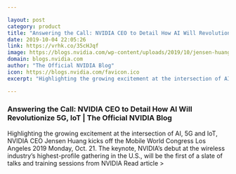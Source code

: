 ```yaml
---

layout: post
category: product
title: "Answering the Call: NVIDIA CEO to Detail How AI Will Revolutionize 5G, IoT"
date: 2019-10-04 22:05:26
link: https://vrhk.co/35cHJqf
image: https://blogs.nvidia.com/wp-content/uploads/2019/10/jensen-huang-keynote-1.jpg
domain: blogs.nvidia.com
author: "The Official NVIDIA Blog"
icon: https://blogs.nvidia.com/favicon.ico
excerpt: "Highlighting the growing excitement at the intersection of AI, 5G and IoT, NVIDIA CEO Jensen Huang kicks off the Mobile World Congress Los Angeles 2019 Monday, Oct. 21. The keynote, NVIDIA’s debut at the wireless industry’s highest-profile gathering in the U.S., will be the first of a slate of talks and training sessions from NVIDIA Read article &gt;"

---
```


### Answering the Call: NVIDIA CEO to Detail How AI Will Revolutionize 5G, IoT | The Official NVIDIA Blog

Highlighting the growing excitement at the intersection of AI, 5G and IoT, NVIDIA CEO Jensen Huang kicks off the Mobile World Congress Los Angeles 2019 Monday, Oct. 21. The keynote, NVIDIA’s debut at the wireless industry’s highest-profile gathering in the U.S., will be the first of a slate of talks and training sessions from NVIDIA Read article &gt;